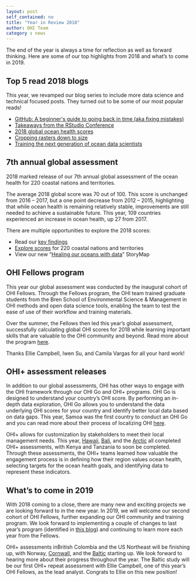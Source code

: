 ```yaml
---
layout: post
self_contained: no
title: "Year in Review 2018"
author: OHI Team
category : news 
---
```

The end of the year is always a time for reflection as well as forward thinking. Here are some of our top highlights from 2018 and what’s to come in 2019. 

## Top 5 read 2018 blogs
This year, we revamped our blog series to include more data science and technical focused posts. They turned out to be some of our most popular reads!

- [GitHub: A beginner's guide to going back in time (aka fixing mistakes)](http://ohi-science.org/news/github-going-back-in-time)
- [Takeaways from the RStudio Conference](http://ohi-science.org/news/takeaways-from-rstudioconf)
- [2018 global ocean health scores](http://ohi-science.org/news/2018-global-scores)
- [Cropping rasters down to size](http://ohi-science.org/news/cropping-rasters-down-to-size)
- [Training the next generation of ocean data scientists](http://ohi-science.org/news/training-the-next-generation-of-ocean-data-scientists)

## 7th annual global assessment

2018 marked release of our 7th annual global assessment of the ocean health for 220 coastal nations and territories. 

The average 2018 global score was 70 out of 100. This score is unchanged from 2016 – 2017, but a one point decrease from 2012 – 2015, highlighting that while ocean health is remaining relatively stable, improvements are still needed to achieve a sustainable future. This year, 109 countries experienced an increase in ocean health, up 27 from 2017.  

There are multiple opportunities to explore the 2018 scores: 
- Read our [key findings](http://ohi-science.org/news/2018-global-scores)
- [Explore scores](http://ohi-science.org/ohi-global/scores.html) for 220 coastal nations and territories
- View our new “[Healing our oceans with data](http://arcg.is/0OvHai)” StoryMap

## OHI Fellows program

This year our global assessment was conducted by the inaugural cohort of OHI Fellows. Through the Fellows program, the OHI team trained graduate students from the Bren School of Environmental Science & Management in OHI methods and open data science tools, enabling the team to test the ease of use of their workflow and training materials. 

Over the summer, the Fellows then led this year’s global assessment, successfully calculating global OHI scores for 2018 while learning important skills that are valuable to the OHI community and beyond. Read more about the program [here](http://ohi-science.org/ohi-global/fellows.html).

Thanks Ellie Campbell, Iwen Su, and Camila Vargas for all your hard work! 

## OHI+ assessment releases

In addition to our global assessments, OHI has other ways to engage with the OHI framework through our OHI Go and OHI+ programs. OHI Go is designed to understand your country’s OHI score. By performing an in-depth data exploration, OHI Go allows you to understand the data underlying OHI scores for your country and identify better local data based on data gaps. This year, Samoa was the first country to conduct an OHI Go and you can read more about their process of localizing OHI [here](http://www.oceanhealthindex.org/news/sustaining-long-tradition-of-ocean-stewardship-samoa).

OHI+ allows for customization by stakeholders to meet their local management needs. This year, [Hawaii](http://ohi-science.org/mhi/), [Bali](http://www.oceanhealthindex.org/news/bali-ocean-health-index), and the [Arctic](https://link.springer.com/article/10.1007/s10113-018-1395-6) all completed OHI+ assessments, with Kenya and Tanzania to soon be completed. Through these assessments, the OHI+ teams learned how valuable the engagement process is in defining how their region values ocean health, selecting targets for the ocean health goals, and identifying data to represent these indicators.

## What’s to come in 2019

With 2018 coming to a close, there are many new and exciting projects we are looking forward to in the new year. In 2019, we will welcome our second cohort of OHI Fellows, further expanding our OHI community and training program. We look forward to implementing a couple of changes to last year’s program (identified in [this blog](http://ohi-science.org/news/fellowship-feature-teaching-reflections)) and continuing to learn more each year from the Fellows.

OHI+ assessments inBritish Colombia and the US Northeast will be finishing up, with Norway, [Cornwall](http://ohi-science.org/esw/), and the [Baltic](http://ohi-science.org/bhi/index.html) starting up. We look forward to hearing more about their progress throughout the year. The Baltic study will be our first OHI+ repeat assessment with Ellie Campbell, one of this year’s OHI Fellows, as the lead analyst. Congrats to Ellie on this new position!
